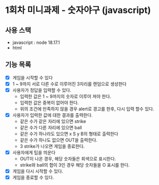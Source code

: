 # 1회차 미니과제 - 숫자야구 (javascript)

## 사용 스택

- javascript : node 18.17.1
- html

## 기능 목록

- [x] 게임을 시작할 수 있다
- [x] 1 ~ 9까지 서로 다른 수로 이루어진 3자리를 랜덤으로 생성한다
- [x] 사용자가 정답을 입력할 수 있다.
  - 입력한 값은 1 ~ 9까지의 숫자로 이루어 져야 한다.
  - 입력한 값은 중복이 없어야 한다.
  - 위의 조건에 만족하지 않을 경우 alert로 경고를 한후, 다시 입력 할수 있다.
- [x] 사용자가 입력한 값에 대한 결과를 출력한다.
  - 같은 수가 같은 자리에 있으면 strike
  - 같은 수가 다른 자리에 있으면 ball
  - 같은 수가 하나라도 있으면 x S y B의 형태로 출력한다
  - 같은 수가 하나도 없으면 OUT을 출력한다.
  - 3 strike가 나오면 게임을 종료한다.
- [x] 사용자에게 팁을 띄운다
  - OUT이 나온 경우, 해당 숫자들은 회색으로 표시한다.
  - strike와 ball의 합이 3인 경우 해당 숫자들을 O 표시를 한다.
- [x] 게임을 다시 시작할 수 있다.
- [x] 게임을 종료할 수 있다.
